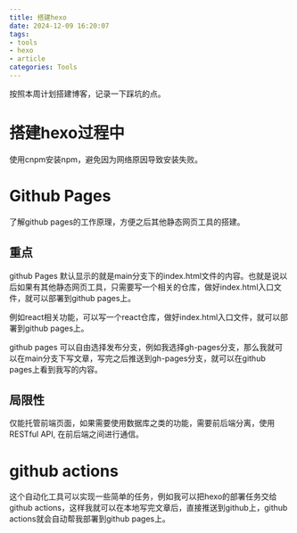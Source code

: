 ```yaml
---
title: 搭建hexo
date: 2024-12-09 16:20:07
tags: 
- tools
- hexo
- article
categories: Tools
---
```


按照本周计划搭建博客，记录一下踩坑的点。

# 搭建hexo过程中

使用cnpm安装npm，避免因为网络原因导致安装失败。

# Github Pages

了解github pages的工作原理，方便之后其他静态网页工具的搭建。

## 重点

github Pages 默认显示的就是main分支下的index.html文件的内容。也就是说以后如果有其他静态网页工具，只需要写一个相关的仓库，做好index.html入口文件，就可以部署到github pages上。

例如react相关功能，可以写一个react仓库，做好index.html入口文件，就可以部署到github pages上。

github pages 可以自由选择发布分支，例如我选择gh-pages分支，那么我就可以在main分支下写文章，写完之后推送到gh-pages分支，就可以在github pages上看到我写的内容。

## 局限性

仅能托管前端页面，如果需要使用数据库之类的功能，需要前后端分离，使用RESTful API, 在前后端之间进行通信。

# github actions

这个自动化工具可以实现一些简单的任务，例如我可以把hexo的部署任务交给github actions，这样我就可以在本地写完文章后，直接推送到github上，github actions就会自动帮我部署到github pages上。
